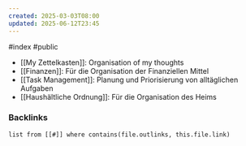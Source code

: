 ```yaml
---
created: 2025-03-03T08:00
updated: 2025-06-12T23:45
---
```

#index #public

- [[My Zettelkasten]]: Organisation of my thoughts
- [[Finanzen]]: Für die Organisation der Finanziellen Mittel
- [[Task Management]]: Planung und Priorisierung von alltäglichen Aufgaben
- [[Haushältliche Ordnung]]: Für die Organisation des Heims

### Backlinks
```dataview 
list from [[#]] where contains(file.outlinks, this.file.link)
```

